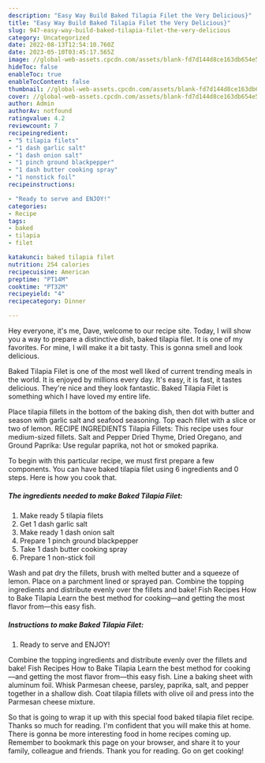 ```yaml
---
description: "Easy Way Build Baked Tilapia Filet the Very Delicious}"
title: "Easy Way Build Baked Tilapia Filet the Very Delicious}"
slug: 947-easy-way-build-baked-tilapia-filet-the-very-delicious
category: Uncategorized
date: 2022-08-13T12:54:10.760Z
date: 2023-05-10T03:45:17.565Z
image: //global-web-assets.cpcdn.com/assets/blank-fd7d144d8ce163db654e5a02c40b08a2775adb7897d16e4062681dc7e1b2800f.png
hideToc: false
enableToc: true
enableTocContent: false
thumbnail: //global-web-assets.cpcdn.com/assets/blank-fd7d144d8ce163db654e5a02c40b08a2775adb7897d16e4062681dc7e1b2800f.png
cover: //global-web-assets.cpcdn.com/assets/blank-fd7d144d8ce163db654e5a02c40b08a2775adb7897d16e4062681dc7e1b2800f.png
author: Admin
authorAv: notfound
ratingvalue: 4.2
reviewcount: 7
recipeingredient:
- "5 tilapia filets"
- "1 dash garlic salt"
- "1 dash onion salt"
- "1 pinch ground blackpepper"
- "1 dash butter cooking spray"
- "1 nonstick foil"
recipeinstructions:

- "Ready to serve and ENJOY!"
categories:
- Recipe
tags:
- baked
- tilapia
- filet

katakunci: baked tilapia filet 
nutrition: 254 calories
recipecuisine: American
preptime: "PT14M"
cooktime: "PT32M"
recipeyield: "4"
recipecategory: Dinner

---
```



Hey everyone, it's me, Dave, welcome to our recipe site. Today, I will show you a way to prepare a distinctive dish, baked tilapia filet. It is one of my favorites. For mine, I will make it a bit tasty. This is gonna smell and look delicious.

Baked Tilapia Filet is one of the most well liked of current trending meals in the world. It is enjoyed by millions every day. It's easy, it is fast, it tastes delicious. They're nice and they look fantastic. Baked Tilapia Filet is something which I have loved my entire life.

Place tilapia fillets in the bottom of the baking dish, then dot with butter and season with garlic salt and seafood seasoning. Top each fillet with a slice or two of lemon. RECIPE INGREDIENTS Tilapia Fillets: This recipe uses four medium-sized fillets. Salt and Pepper Dried Thyme, Dried Oregano, and Ground Paprika: Use regular paprika, not hot or smoked paprika.


To begin with this particular recipe, we must first prepare a few components. You can have baked tilapia filet using 6 ingredients and 0 steps. Here is how you cook that.

<!--inarticleads1-->

##### The ingredients needed to make Baked Tilapia Filet:

1. Make ready 5 tilapia filets
1. Get 1 dash garlic salt
1. Make ready 1 dash onion salt
1. Prepare 1 pinch ground blackpepper
1. Take 1 dash butter cooking spray
1. Prepare 1 non-stick foil


Wash and pat dry the fillets, brush with melted butter and a squeeze of lemon. Place on a parchment lined or sprayed pan. Combine the topping ingredients and distribute evenly over the fillets and bake! Fish Recipes How to Bake Tilapia Learn the best method for cooking—and getting the most flavor from—this easy fish. 

<!--inarticleads2-->

##### Instructions to make Baked Tilapia Filet:


1. Ready to serve and ENJOY!

Combine the topping ingredients and distribute evenly over the fillets and bake! Fish Recipes How to Bake Tilapia Learn the best method for cooking—and getting the most flavor from—this easy fish. Line a baking sheet with aluminum foil. Whisk Parmesan cheese, parsley, paprika, salt, and pepper together in a shallow dish. Coat tilapia fillets with olive oil and press into the Parmesan cheese mixture. 

So that is going to wrap it up with this special food baked tilapia filet recipe. Thanks so much for reading. I'm confident that you will make this at home. There is gonna be more interesting food in home recipes coming up. Remember to bookmark this page on your browser, and share it to your family, colleague and friends. Thank you for reading. Go on get cooking!
